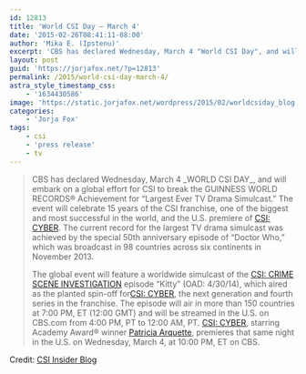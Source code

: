 ```yaml
---
id: 12813
title: 'World CSI Day — March 4'
date: '2015-02-26T08:41:11-08:00'
author: 'Mika E. (Ipstenu)'
excerpt: 'CBS has declared Wednesday, March 4 "World CSI Day", and will embark on a global effort for CSI to break the GUINNESS WORLD RECORDS Achievement for “Largest Ever TV Drama Simulcast.”'
layout: post
guid: 'https://jorjafox.net/?p=12813'
permalink: /2015/world-csi-day-march-4/
astra_style_timestamp_css:
    - '1634430586'
image: 'https://static.jorjafox.net/wordpress/2015/02/worldcsiday_blog.jpg'
categories:
    - 'Jorja Fox'
tags:
    - csi
    - 'press release'
    - tv
---
```


<blockquote>CBS has declared Wednesday, March 4 _WORLD CSI DAY_, and will embark on a global effort for CSI to break the GUINNESS WORLD RECORDS® Achievement for “Largest Ever TV Drama Simulcast.” The event will celebrate 15 years of the CSI franchise, one of the biggest and most successful in the world, and the U.S. premiere of <a href="http://www.cbs.com/shows/csi-cyber/">CSI: CYBER</a>. The current record for the largest TV drama simulcast was achieved by the special 50th anniversary episode of “Doctor Who,” which was broadcast in 98 countries across six continents in November 2013.

The global event will feature a worldwide simulcast of the <a href="http://www.cbs.com/shows/csi/">CSI: CRIME SCENE INVESTIGATION</a> episode “Kitty” (OAD: 4/30/14), which aired as the planted spin-off for<a href="http://www.cbs.com/shows/csi-cyber/">CSI: CYBER</a>, the next generation and fourth series in the franchise. The episode will air in more than 150 countries at 7:00 PM, ET (12:00 GMT) and will be streamed in the U.S. on CBS.com from 4:00 PM, PT to 12:00 AM, PT. <a href="http://www.cbs.com/shows/csi-cyber/">CSI: CYBER</a>, starring Academy Award® winner <a href="http://www.cbs.com/shows/csi-cyber/cast/214976/?pg=1">Patricia Arquette</a>, premieres that same night in the U.S. on Wednesday, March 4, at 10:00 PM, ET on CBS.</blockquote>
Credit: <a href="http://www.cbs.com/shows/csi/insider_blog/1003870/">CSI Insider Blog</a>
